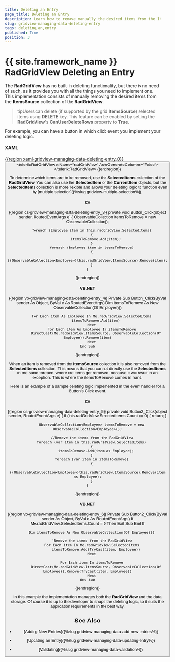 ```yaml
---
title: Deleting an Entry
page_title: Deleting an Entry
description: Learn how to remove manually the desired items from the ItemsSource collection of Telerik's {{ site.framework_name }} DataGrid in order to delete an entry.
slug: gridview-managing-data-deleting-entry
tags: deleting,an,entry
published: True
position: 3
---
```


# {{ site.framework_name }} RadGridView Deleting an Entry

The __RadGridView__ has no built-in deleting functionality, but there is no need of such, as it provides you with all the things you need to implement one. This implementation consists of manually removing the desired items from the __ItemsSource__ collection of the __RadGridView__. 

>tipUsers can delete (if supported by the grid __ItemsSource__) selected items using __DELETE__ key. This feature can be enabled by setting the __RadGridView__'s __CanUserDeleteRows__ property to __True__.

For example, you can have a button in which click event you implement your deleting logic.

#### __XAML__

{{region xaml-gridview-managing-data-deleting-entry_0}}
	<StackPanel x:Name="LayoutRoot">
	    <Button Content="Delete"
	    Click="Button_Click" />
	    <telerik:RadGridView x:Name="radGridView"
	                     AutoGenerateColumns="False">
	        <!--...-->
	    </telerik:RadGridView>
	</StackPanel>
{{endregion}}

To determine which items are to be removed, use the __SelectedItems__ collection of the __RadGridView__. You can also use the __SelectedItem__ or the __CurrentItem__ objects, but the __SelectedItems__ collection is more flexible and allows your deleting logic to function even by [multiple selection]({%slug gridview-multiple-selection%}).

#### __C#__

{{region cs-gridview-managing-data-deleting-entry_3}}
	private void Button_Click(object sender, RoutedEventArgs e)
	{
	    ObservableCollection<Employee> itemsToRemove = new ObservableCollection<Employee>();
	
	    foreach (Employee item in this.radGridView.SelectedItems)
	    {
	        itemsToRemove.Add(item);
	    }
	    foreach (Employee item in itemsToRemove)
	    {
	        ((ObservableCollection<Employee>)this.radGridView.ItemsSource).Remove(item);
	    }
	}
{{endregion}}

#### __VB.NET__

{{region vb-gridview-managing-data-deleting-entry_4}}
	Private Sub Button_Click(ByVal sender As Object, ByVal e As RoutedEventArgs)
	    Dim itemsToRemove As New ObservableCollection(Of Employee)()
	
	    For Each item As Employee In Me.radGridView.SelectedItems
	        itemsToRemove.Add(item)
	    Next
	    For Each item As Employee In itemsToRemove
	        DirectCast(Me.radGridView.ItemsSource, ObservableCollection(Of Employee)).Remove(item)
	    Next
	End Sub
{{endregion}}

When an item is removed from the __ItemsSource__ collection it is also removed from the __SelectedItems__ collection. This means that you cannot directly use the __SelectedItems__ in the same foreach, where the items get removed, because it will result in an exception. This is where the itemsToRemove comes in hand.

Here is an example of a sample deleting logic implemented in the event handler for a Button's Click event.

#### __C#__

{{region cs-gridview-managing-data-deleting-entry_5}}
	private void Button2_Click(object sender, RoutedEventArgs e)
	{
	    if (this.radGridView.SelectedItems.Count == 0)
	    {
	        return;
	    }
	
	    ObservableCollection<Employee> itemsToRemove = new ObservableCollection<Employee>();
	
	    //Remove the items from the RadGridView
	    foreach (var item in this.radGridView.SelectedItems)
	    {
	        itemsToRemove.Add(item as Employee);
	    }
	    foreach (var item in itemsToRemove)
	    {
	        ((ObservableCollection<Employee>)this.radGridView.ItemsSource).Remove(item as Employee);
	    }
	}
{{endregion}}

#### __VB.NET__

{{region vb-gridview-managing-data-deleting-entry_6}}
	Private Sub Button2_Click(ByVal sender As Object, ByVal e As RoutedEventArgs)
	    If Me.radGridView.SelectedItems.Count = 0 Then
	        Exit Sub
	    End If
	
	    Dim itemsToRemove As New ObservableCollection(Of Employee)()
	
	    'Remove the items from the RadGridView
	    For Each item In Me.radGridView.SelectedItems
	        itemsToRemove.Add(TryCast(item, Employee))
	    Next
	
	    For Each item In itemsToRemove
	        DirectCast(Me.radGridView.ItemsSource, ObservableCollection(Of Employee)).Remove(TryCast(item, Employee))
	    Next
	End Sub
{{endregion}}

In this example the implementation manages both the __RadGridView__ and the data storage. Of course it is up to the developer to shape the deleting logic, so it suits the application requirements in the best way.

## See Also

 * [Adding New Entries]({%slug gridview-managing-data-add-new-entries%})

 * [Updating an Entry]({%slug gridview-managing-data-updating-entry%})

 * [Validating]({%slug gridview-managing-data-validation%})
